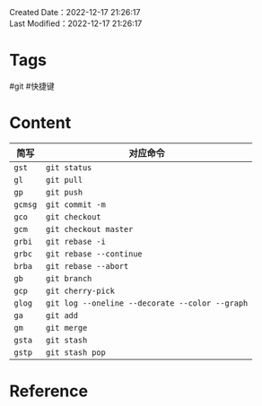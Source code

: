 Created Date：2022-12-17 21:26:17  
Last Modified：2022-12-17 21:26:17

# Tags

#git #快捷键

# Content

| 简写    | 对应命令                                       |
| ------- | ---------------------------------------------- |
| `gst`   | `git status`                                   |
| `gl`    | `git pull`                                     |
| `gp`    | `git push`                                     |
| `gcmsg` | `git commit -m`                                |
| `gco`   | `git checkout`                                 |
| `gcm`   | `git checkout master`                          |
| `grbi`  | `git rebase -i`                                |
| `grbc`  | `git rebase --continue`                        |
| `brba`  | `git rebase --abort`                           |
| `gb`    | `git branch`                                   |
| `gcp`   | `git cherry-pick`                              |
| `glog`  | `git log --oneline --decorate --color --graph` |
| `ga`    | `git add`                                      |
| `gm`    | `git merge`                                    |
| `gsta`  | `git stash`                                    |
| `gstp`  | `git stash pop`                                               |

# Reference
